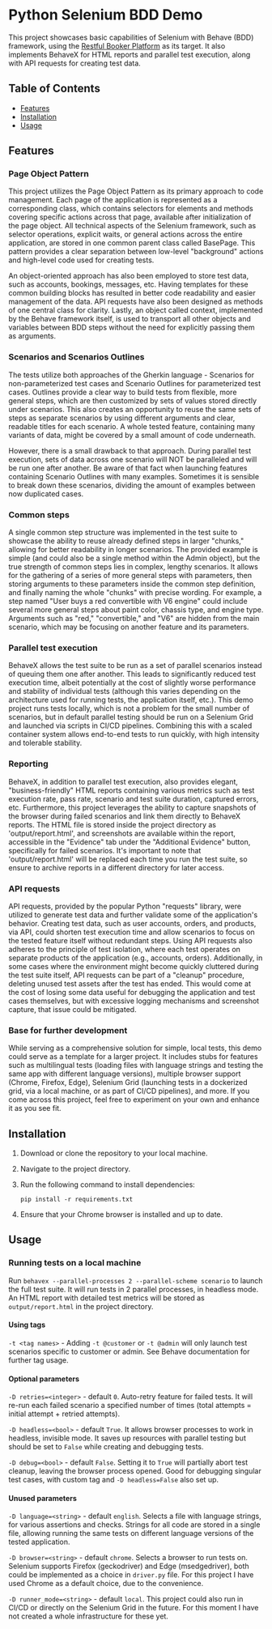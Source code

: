 # Python Selenium BDD Demo
This project showcases basic capabilities of Selenium with Behave (BDD) framework, using the [Restful Booker Platform](https://automationintesting.online/) as its target. It also implements BehaveX for HTML reports and parallel test execution, along with API requests for creating test data.

## Table of Contents
- [Features](#features)
- [Installation](#installation)
- [Usage](#usage)

## Features

### Page Object Pattern
This project utilizes the Page Object Pattern as its primary approach to code management. Each page of the application is represented as a corresponding class, which contains selectors for elements and methods covering specific actions across that page, available after initialization of the page object. All technical aspects of the Selenium framework, such as selector operations, explicit waits, or general actions across the entire application, are stored in one common parent class called BasePage. This pattern provides a clear separation between low-level "background" actions and high-level code used for creating tests.

An object-oriented approach has also been employed to store test data, such as accounts, bookings, messages, etc. Having templates for these common building blocks has resulted in better code readability and easier management of the data. API requests have also been designed as methods of one central class for clarity. Lastly, an object called context, implemented by the Behave framework itself, is used to transport all other objects and variables between BDD steps without the need for explicitly passing them as arguments.

### Scenarios and Scenarios Outlines
The tests utilize both approaches of the Gherkin language - Scenarios for non-parameterized test cases and Scenario Outlines for parameterized test cases. Outlines provide a clear way to build tests from flexible, more general steps, which are then customized by sets of values stored directly under scenarios. This also creates an opportunity to reuse the same sets of steps as separate scenarios by using different arguments and clear, readable titles for each scenario. A whole tested feature, containing many variants of data, might be covered by a small amount of code underneath.

However, there is a small drawback to that approach. During parallel test execution, sets of data across one scenario will NOT be paralleled and will be run one after another. Be aware of that fact when launching features containing Scenario Outlines with many examples. Sometimes it is sensible to break down these scenarios, dividing the amount of examples between now duplicated cases.

### Common steps
A single common step structure was implemented in the test suite to showcase the ability to reuse already defined steps in larger "chunks," allowing for better readability in longer scenarios. The provided example is simple (and could also be a single method within the Admin object), but the true strength of common steps lies in complex, lengthy scenarios. It allows for the gathering of a series of more general steps with parameters, then storing arguments to these parameters inside the common step definition, and finally naming the whole "chunks" with precise wording. For example, a step named "User buys a red convertible with V6 engine" could include several more general steps about paint color, chassis type, and engine type. Arguments such as "red," "convertible," and "V6" are hidden from the main scenario, which may be focusing on another feature and its parameters.

### Parallel test execution
BehaveX allows the test suite to be run as a set of parallel scenarios instead of queuing them one after another. This leads to significantly reduced test execution time, albeit potentially at the cost of slightly worse performance and stability of individual tests (although this varies depending on the architecture used for running tests, the application itself, etc.). This demo project runs tests locally, which is not a problem for the small number of scenarios, but in default parallel testing should be run on a Selenium Grid and launched via scripts in CI/CD pipelines. Combining this with a scaled container system allows end-to-end tests to run quickly, with high intensity and tolerable stability.

### Reporting
BehaveX, in addition to parallel test execution, also provides elegant, "business-friendly" HTML reports containing various metrics such as test execution rate, pass rate, scenario and test suite duration, captured errors, etc. Furthermore, this project leverages the ability to capture snapshots of the browser during failed scenarios and link them directly to BehaveX reports. The HTML file is stored inside the project directory as 'output/report.html', and screenshots are available within the report, accessible in the "Evidence" tab under the "Additional Evidence" button, specifically for failed scenarios. It's important to note that 'output/report.html' will be replaced each time you run the test suite, so ensure to archive reports in a different directory for later access.

### API requests
API requests, provided by the popular Python "requests" library, were utilized to generate test data and further validate some of the application's behavior. Creating test data, such as user accounts, orders, and products, via API, could shorten test execution time and allow scenarios to focus on the tested feature itself without redundant steps. Using API requests also adheres to the principle of test isolation, where each test operates on separate products of the application (e.g., accounts, orders). Additionally, in some cases where the environment might become quickly cluttered during the test suite itself, API requests can be part of a "cleanup" procedure, deleting unused test assets after the test has ended. This would come at the cost of losing some data useful for debugging the application and test cases themselves, but with excessive logging mechanisms and screenshot capture, that issue could be mitigated.

### Base for further development 
While serving as a comprehensive solution for simple, local tests, this demo could serve as a template for a larger project. It includes stubs for features such as multilingual tests (loading files with language strings and testing the same app with different language versions), multiple browser support (Chrome, Firefox, Edge), Selenium Grid (launching tests in a dockerized grid, via a local machine, or as part of CI/CD pipelines), and more. If you come across this project, feel free to experiment on your own and enhance it as you see fit.

## Installation

1. Download or clone the repository to your local machine.
2. Navigate to the project directory.
3. Run the following command to install dependencies:

   ```
   pip install -r requirements.txt
   ```

4. Ensure that your Chrome browser is installed and up to date.


## Usage
### Running tests on a local machine
Run `behavex --parallel-processes 2 --parallel-scheme scenario` to launch the full test suite. It will run tests in 2 parallel processes, in headless mode. An HTML report with detailed test metrics will be stored as `output/report.html` in the project directory. 

#### Using tags
`-t <tag names>` - Adding `-t @customer` or `-t @admin` will only launch test scenarios specific to customer or admin. See Behave documentation for further tag usage.

#### Optional parameters
`-D retries=<integer>` - default `0`. Auto-retry feature for failed tests. It will re-run each failed scenario a specified number of times (total attempts = initial attempt + retried attempts).

`-D headless=<bool>` - default `True`. It allows browser processes to work in headless, invisible mode. It saves up resources with parallel testing but should be set to `False` while creating and debugging tests.

`-D debug=<bool>` - default `False`. Setting it to `True` will partially abort test cleanup, leaving the browser process opened. Good for debugging singular test cases, with custom tag and `-D headless=False` also set up.

#### Unused parameters
`-D language=<string>` - default `english`. Selects a file with language strings, for various assertions and checks. Strings for all code are stored in a single file, allowing running the same tests on different language versions of the tested application.

`-D browser=<string>` - default `chrome`. Selects a browser to run tests on. Selenium supports Firefox (geckodriver) and Edge (msedgedriver), both could be implemented as a choice in `driver.py` file. For this project I have used Chrome as a default choice, due to the convenience.

`-D runner_mode=<string>` - default `local`. This project could also run in CI/CD or directly on the Selenium Grid in the future. For this moment I have not created a whole infrastructure for these yet.
